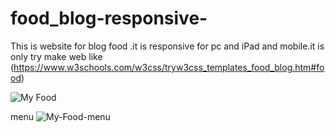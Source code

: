 # food_blog-responsive-
This is website for blog food .it is responsive for pc and iPad and mobile.it is only try make web like (https://www.w3schools.com/w3css/tryw3css_templates_food_blog.htm#food)



![My Food](https://user-images.githubusercontent.com/75854041/111884200-0df0ff00-89d1-11eb-9865-5826c9dff753.png)





















menu 
![My-Food-menu](https://user-images.githubusercontent.com/75854041/111884208-27924680-89d1-11eb-914a-c9f4c748e5d0.png)





